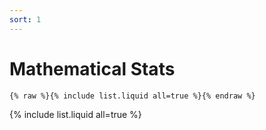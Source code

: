 ```yaml
---
sort: 1
---
```


# Mathematical Stats

```
{% raw %}{% include list.liquid all=true %}{% endraw %}
```

{% include list.liquid all=true %}
